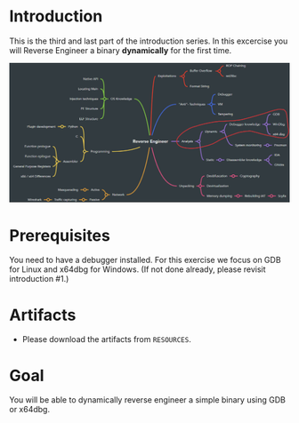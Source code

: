 # Introduction
This is the third and last part of the introduction series. In this excercise you will Reverse Engineer a binary **dynamically** for the first time.

![RE Overview](../../images/Overview.png)

# Prerequisites
You need to have a debugger installed. For this exercise we focus on GDB for Linux and x64dbg for Windows.
(If not done already, please revisit introduction #1.)

# Artifacts
* Please download the artifacts from `RESOURCES`. 

# Goal
You will be able to dynamically reverse engineer a simple binary using GDB or x64dbg.
